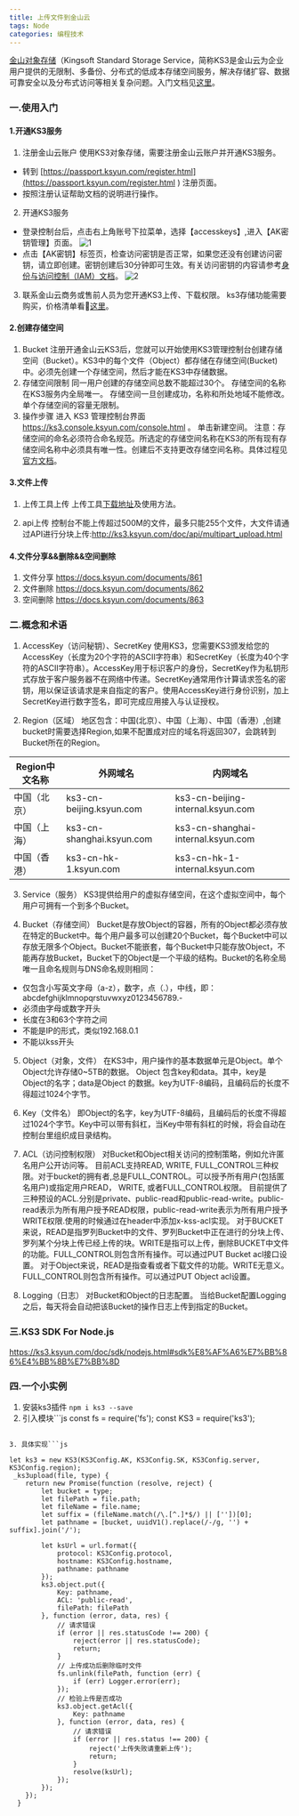 ```yaml
---
title: 上传文件到金山云
tags: Node
categories: 编程技术
---
```


[金山对象存储](https://www.ksyun.com/proservice/storage_service)（Kingsoft Standard Storage Service，简称KS3是金山云为企业用户提供的无限制、多备份、分布式的低成本存储空间服务，解决存储扩容、数据可靠安全以及分布式访问等相关复杂问题。入门文档见[这里](https://docs.ksyun.com/documents/858)。

<!--more-->
### 一.使用入门

#### 1.开通KS3服务
1. 注册金山云账户
使用KS3对象存储，需要注册金山云账户并开通KS3服务。
* 转到 [https://passport.ksyun.com/register.html](https://passport.ksyun.com/register.html ) 注册页面。
* 按照注册认证帮助文档的说明进行操作。
2. 开通KS3服务
* 登录控制台后，点击右上角账号下拉菜单，选择【accesskeys】,进入【AK密钥管理】页面。
![1](https://resource.ksyun.com/project/cms/fdb82ab59adba76ad27bb785b7cb1fda)
* 点击【AK密钥】标签页，检查访问密钥是否正常，如果您还没有创建访问密钥，请立即创建。密钥创建后30分钟即可生效。有关访问密钥的内容请参考[身份与访问控制（IAM）文档](https://docs.ksyun.com/documents/1376)。
![2](https://resource.ksyun.com/project/cms/02e14263e6fd907fde29858760955588)
3. 联系金山云商务或售前人员为您开通KS3上传、下载权限。
ks3存储功能需要购买，价格清单看👀[这里](https://price.ksyun.com/#!/ks3/price)。

#### 2.创建存储空间
1. Bucket
注册开通金山云KS3后，您就可以开始使用KS3管理控制台创建存储空间（Bucket）。KS3中的每个文件（Object）都存储在存储空间(Bucket)中。必须先创建一个存储空间，然后才能在KS3中存储数据。
2. 存储空间限制
同一用户创建的存储空间总数不能超过30个。
存储空间的名称在KS3服务内全局唯一。
存储空间一旦创建成功，名称和所处地域不能修改。
单个存储空间的容量无限制。
3. 操作步骤
进入 KS3 管理控制台界面 https://ks3.console.ksyun.com/console.html 。
单击新建空间。
注意：存储空间的命名必须符合命名规范。所选定的存储空间名称在KS3的所有现有存储空间名称中必须具有唯一性。创建后不支持更改存储空间名称。具体过程见[官方文档](https://docs.ksyun.com/documents/859)。


#### 3.文件上传
1. 上传工具上传
上传工具[下载地址](https://docs.ksyun.com/documents/894)及使用方法。

2. api上传
控制台不能上传超过500M的文件，最多只能255个文件，大文件请通过API进行分块上传:http://ks3.ksyun.com/doc/api/multipart_upload.html

#### 4.文件分享&&删除&&空间删除
1. 文件分享 https://docs.ksyun.com/documents/861
2. 文件删除 https://docs.ksyun.com/documents/862
3. 空间删除 https://docs.ksyun.com/documents/863

### 二.概念和术语
1. AccessKey（访问秘钥）、SecretKey
使用KS3，您需要KS3颁发给您的AccessKey（长度为20个字符的ASCII字符串）和SecretKey（长度为40个字符的ASCII字符串）。AccessKey用于标识客户的身份，SecretKey作为私钥形式存放于客户服务器不在网络中传递。SecretKey通常用作计算请求签名的密钥，用以保证该请求是来自指定的客户。使用AccessKey进行身份识别，加上SecretKey进行数字签名，即可完成应用接入与认证授权。

2. Region（区域）
地区包含：中国(北京）、中国（上海）、中国（香港）,创建bucket时需要选择Region,如果不配置成对应的域名将返回307，会跳转到Bucket所在的Region。

| Region中文名称 | 外网域名 | 内网域名 |
| --- | --- | --- |
|中国（北京）|ks3-cn-beijing.ksyun.com|ks3-cn-beijing-internal.ksyun.com|
|中国（上海）|ks3-cn-shanghai.ksyun.com|ks3-cn-shanghai-internal.ksyun.com|
|中国（香港）|ks3-cn-hk-1.ksyun.com|ks3-cn-hk-1-internal.ksyun.com|

3. Service（服务）
KS3提供给用户的虚拟存储空间，在这个虚拟空间中，每个用户可拥有一个到多个Bucket。

4. Bucket（存储空间）
Bucket是存放Object的容器，所有的Object都必须存放在特定的Bucket中。每个用户最多可以创建20个Bucket，每个Bucket中可以存放无限多个Object。Bucket不能嵌套，每个Bucket中只能存放Object，不能再存放Bucket，Bucket下的Object是一个平级的结构。Bucket的名称全局唯一且命名规则与DNS命名规则相同：
* 仅包含小写英文字母（a-z），数字，点（.），中线，即： abcdefghijklmnopqrstuvwxyz0123456789.-
* 必须由字母或数字开头
* 长度在3和63个字符之间
* 不能是IP的形式，类似192.168.0.1
* 不能以kss开头

5. Object（对象，文件）
在KS3中，用户操作的基本数据单元是Object。单个Object允许存储0~5TB的数据。 Object 包含key和data。其中，key是Object的名字；data是Object 的数据。key为UTF-8编码，且编码后的长度不得超过1024个字节。

6. Key（文件名）
即Object的名字，key为UTF-8编码，且编码后的长度不得超过1024个字节。Key中可以带有斜杠，当Key中带有斜杠的时候，将会自动在控制台里组织成目录结构。

7. ACL（访问控制权限）
对Bucket和Object相关访问的控制策略，例如允许匿名用户公开访问等。
目前ACL支持READ, WRITE, FULL_CONTROL三种权限。对于bucket的拥有者,总是FULL_CONTROL。可以授予所有用户(包括匿名用户)或指定用户READ， WRITE, 或者FULL_CONTROL权限。
目前提供了三种预设的ACL.分别是private、public-read和public-read-write。public-read表示为所有用户授予READ权限，public-read-write表示为所有用户授予WRITE权限.使用的时候通过在header中添加x-kss-acl实现。
对于BUCKET来说，READ是指罗列Bucket中的文件、罗列Bucket中正在进行的分块上传、罗列某个分块上传已经上传的块。WRITE是指可以上传，删除BUCKET中文件的功能。FULL_CONTROL则包含所有操作。可以通过PUT Bucket acl接口设置。
对于Object来说，READ是指查看或者下载文件的功能。WRITE无意义。FULL_CONTROL则包含所有操作。可以通过PUT Object acl设置。

8. Logging（日志）
对Bucket和Object的日志配置。
当给Bucket配置Logging之后，每天将会自动把该Bucket的操作日志上传到指定的Bucket。

### 三.KS3 SDK For Node.js
https://ks3.ksyun.com/doc/sdk/nodejs.html#sdk%E8%AF%A6%E7%BB%86%E4%BB%8B%E7%BB%8D
### 四.一个小实例
1. 安装ks3插件
`npm i ks3 --save`
2. 引入模块```js
  const fs = require('fs');
  const KS3 = require('ks3');
```

3. 具体实现```js

let ks3 = new KS3(KS3Config.AK, KS3Config.SK, KS3Config.server, KS3Config.region);
 _ks3upload(file, type) {
    return new Promise(function (resolve, reject) {
        let bucket = type;
        let filePath = file.path;
        let fileName = file.name;
        let suffix = (fileName.match(/\.[^.]*$/) || [''])[0];
        let pathname = [bucket, uuidV1().replace(/-/g, '') + suffix].join('/');

        let ksUrl = url.format({
            protocol: KS3Config.protocol,
            hostname: KS3Config.hostname,
            pathname: pathname
        });
        ks3.object.put({
            Key: pathname,
            ACL: 'public-read',
            filePath: filePath
        }, function (error, data, res) {
            // 请求错误
            if (error || res.statusCode !== 200) {
                reject(error || res.statusCode);
                return;
            }
            // 上传成功后删除临时文件
            fs.unlink(filePath, function (err) {
                if (err) Logger.error(err);
            });
            // 检验上传是否成功
            ks3.object.getAcl({
                Key: pathname
            }, function (error, data, res) {
                // 请求错误
                if (error || res.status !== 200) {
                    reject('上传失败请重新上传');
                    return;
                }
                resolve(ksUrl);
            });
        });
    });
  }
```
